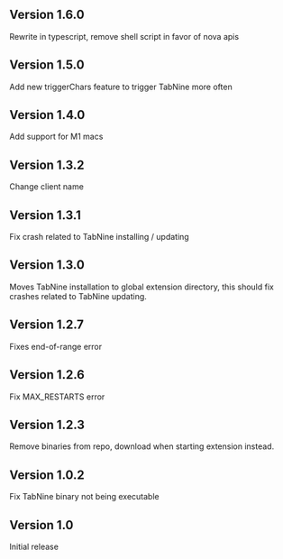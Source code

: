 ## Version 1.6.0

Rewrite in typescript, remove shell script in favor of nova apis

## Version 1.5.0

Add new triggerChars feature to trigger TabNine more often

## Version 1.4.0

Add support for M1 macs

## Version 1.3.2

Change client name

## Version 1.3.1

Fix crash related to TabNine installing / updating

## Version 1.3.0

Moves TabNine installation to global extension directory, this should fix crashes related to TabNine updating.

## Version 1.2.7

Fixes end-of-range error

## Version 1.2.6

Fix MAX_RESTARTS error

## Version 1.2.3

Remove binaries from repo, download when starting extension instead.

## Version 1.0.2

Fix TabNine binary not being executable

## Version 1.0

Initial release
